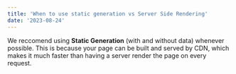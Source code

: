 ```yaml
---
title: 'When to use static generation vs Server Side Rendering'
date: '2023-08-24'
---
```


We reccomend using **Static Generation** (with and
without data) whenever possible. 
This is because your page can be built and served
by CDN, which makes it much faster than having a 
server render the page on every request. 